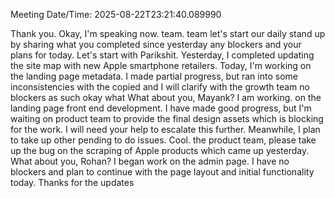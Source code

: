 Meeting Date/Time: 2025-08-22T23:21:40.089990

Thank you. Okay, I'm speaking now. team. team let's start our daily stand up by sharing what you completed since yesterday any blockers and your plans for today. Let's start with Parikshit. Yesterday, I completed updating the site map with new Apple smartphone retailers. Today, I'm working on the landing page metadata. I made partial progress, but ran into some inconsistencies with the copied and I will clarify with the growth team no blockers as such okay what What about you, Mayank? I am working. on the landing page front end development. I have made good progress, but I'm waiting on product team to provide the final design assets which is blocking for the work. I will need your help to escalate this further. Meanwhile, I plan to take up other pending to do issues. Cool. the product team, please take up the bug on the scraping of Apple products which came up yesterday. What about you, Rohan? I began work on the admin page. I have no blockers and plan to continue with the page layout and initial functionality today. Thanks for the updates
